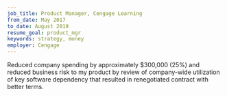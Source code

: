 ```yaml
---
job_title: Product Manager, Cengage Learning
from_date: May 2017
to_date: August 2019
resume_goal: product_mgr
keywords: strategy, money
employer: Cengage
---
```

Reduced company spending by approximately $300,000 (25%) and reduced business risk to my product by review of company-wide utilization of key software dependency that resulted in renegotiated contract with better terms.